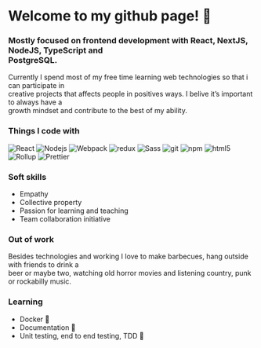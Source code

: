 <h1>Welcome to my github page! 👀</h1> 
<h3>
  Mostly focused on frontend development with <b>React, NextJS, NodeJS, TypeScript and<br>
  PostgreSQL</b>.
</h3>
<p>
  Currently I spend most of my free time learning web technologies so that i can participate in <br>
  creative projects that affects people in positives ways. I belive it’s important to always have a<br>
  growth mindset and contribute to the best of my ability.
</p>
  
<h3>Things I code with</h3>
<p>
  <img alt="React" src="https://img.shields.io/badge/-React-45b8d8?style=flat-square&logo=react&logoColor=white" />
  <img alt="Nodejs" src="https://img.shields.io/badge/-Nodejs-43853d?style=flat-square&logo=Node.js&logoColor=white" />
  <img alt="Webpack" src="https://img.shields.io/badge/-Webpack-8DD6F9?style=flat-square&logo=webpack&logoColor=white" />
  <img alt="redux" src="https://img.shields.io/badge/-Redux-764ABC?style=flat-square&logo=redux&logoColor=white" />
  <img alt="Sass" src="https://img.shields.io/badge/-Sass-CC6699?style=flat-square&logo=sass&logoColor=white" />
  <img alt="git" src="https://img.shields.io/badge/-Git-F05032?style=flat-square&logo=git&logoColor=white" />
  <img alt="npm" src="https://img.shields.io/badge/-NPM-CB3837?style=flat-square&logo=npm&logoColor=white" />
  <img alt="html5" src="https://img.shields.io/badge/-HTML5-E34F26?style=flat-square&logo=html5&logoColor=white" />
  <img alt="Rollup" src="https://img.shields.io/badge/-Rollup-EC4A3F?style=flat-square&logo=rollup.js&logoColor=white" />
  <img alt="Prettier" src="https://img.shields.io/badge/-Prettier-F7B93E?style=flat-square&logo=prettier&logoColor=white" />
</p>
<h3>Soft skills</h3>
<ul>
    <li>Empathy</li>
    <li>Collective property</li>
    <li>Passion for learning and teaching</li>
    <li>Team collaboration initiative</li>
</ul>
<h3>Out of work</h3>
<p>
Besides technologies and working I love to make barbecues, hang outside with friends to drink a<br>
beer or maybe two, watching old horror movies and listening country, punk or rockabilly music.
</p>

<h3>Learning</h3>
<ul>
    <li>Docker 🐋</li>
    <li>Documentation 📝</li>
    <li>Unit testing, end to end testing, TDD 🧪</li>
</ul>
